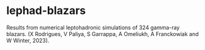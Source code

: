 # lephad-blazars
Results from numerical leptohadronic simulations of 324 gamma-ray blazars.
(X Rodrigues, V Paliya, S Garrappa, A Omeliukh, A Franckowiak and W Winter, 2023).

